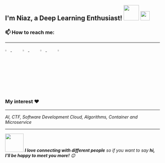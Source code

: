 <h2> I'm Niaz, a Deep Learning Enthusiast! <img src="https://media.giphy.com/media/mGcNjsfWAjY5AEZNw6/giphy.gif" width="50"> <img src="https://media.giphy.com/media/WUlplcMpOCEmTGBtBW/giphy.gif" width="30"> </h2>
<!--<p><em>You will always find me doing browsing 
</em></p> -->

<h3>📫 How to reach me:</h3>
<hr>
<a href="mailto:shohrabniaz@gmail.com"> <img src="https://img.icons8.com/fluent/48/000000/gmail.png" width="3.5%"/> </a>&nbsp;&nbsp;&nbsp;&nbsp;&nbsp;&nbsp;&nbsp;&nbsp;
<a href="https://steamcommunity.com/id/de_X_ter/"> <img src="https://upload.wikimedia.org/wikipedia/commons/8/83/Steam_icon_logo.svg" width="3.5%"/> </a>&nbsp;&nbsp;&nbsp;&nbsp;&nbsp;&nbsp;&nbsp;&nbsp;
<a href="https://discord.gg/26trAvS"> <img src="https://github.com/sciencepal/sciencepal/blob/master/assets/discord-round.svg" width="3.5%"/> </a>&nbsp;&nbsp;&nbsp;&nbsp;&nbsp;&nbsp;&nbsp;&nbsp;
<a href="https://twitter.com/hrdipto"> <img src="https://img.icons8.com/color/48/000000/twitter.png" width="3.5%"/> </a>



<h3> My interest ❤️ </h3>
<hr>
<p><em>AI, CTF, Software Development
Cloud, Algorithms, Container and Microservice </em></p>

<hr>

<img src="https://media.giphy.com/media/LnQjpWaON8nhr21vNW/giphy.gif" width="60"> <em><b>I love connecting with different people</b> so if you want to say <b>hi, I'll be happy to meet you more!</b> 😊</em>
